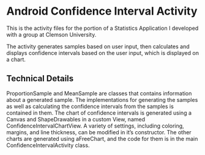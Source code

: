 # Android Confidence Interval Activity

This is the activity files for the portion of a Statistics Application I developed with a group at Clemson University.

The activity generates samples based on user input, then calculates and displays confidence intervals based on the user input, which is displayed on a chart.

## Technical Details
ProportionSample and MeanSample are classes that contains information about a generated sample.  The implementations for generating the samples as well as calculating the confidence intervals from the samples is contained in them.
The chart of confidence intervals is generated using a Canvas and ShapeDrawables in a custom View, named ConfidenceIntervalChartView.  A variety of settings, including coloring, margins, and line thickness, can be modified in it’s constructor.
The other charts are generated using aFreeChart, and the code for them is in the main ConfidenceIntervalActivity class.

